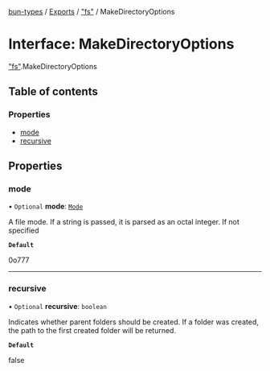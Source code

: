 [bun-types](https://github.com/oven-sh/bun-types/blob/master/api-docs/README.md) / [Exports](https://github.com/oven-sh/bun-types/blob/master/api-docs/modules.md) / ["fs"](https://github.com/oven-sh/bun-types/blob/master/api-docs/modules/fs_.md) / MakeDirectoryOptions

# Interface: MakeDirectoryOptions

["fs"](https://github.com/oven-sh/bun-types/blob/master/api-docs/modules/fs_.md).MakeDirectoryOptions

## Table of contents

### Properties

- [mode](https://github.com/oven-sh/bun-types/blob/master/api-docs/interfaces/fs_.MakeDirectoryOptions.md#mode)
- [recursive](https://github.com/oven-sh/bun-types/blob/master/api-docs/interfaces/fs_.MakeDirectoryOptions.md#recursive)

## Properties

### mode

• `Optional` **mode**: [`Mode`](https://github.com/oven-sh/bun-types/blob/master/api-docs/modules/fs_.md#mode)

A file mode. If a string is passed, it is parsed as an octal integer. If not specified

**`Default`**

0o777

___

### recursive

• `Optional` **recursive**: `boolean`

Indicates whether parent folders should be created.
If a folder was created, the path to the first created folder will be returned.

**`Default`**

false
